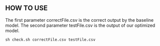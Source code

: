 ## HOW TO USE

The first parameter correctFile.csv is the correct output by the baseline model.
The second parameter testFile.csv is the output of our optimized model.

```shell
sh check.sh correctFile.csv testFile.csv
```